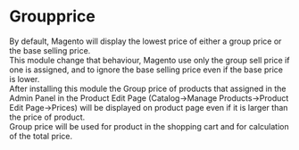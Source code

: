# Groupprice
By default, Magento will display the lowest price of either a group price or the base selling price.<br /> 
This module change that behaviour, Magento use only the group sell price if one is assigned, and to ignore the base selling price even if the base price is lower.<br />
After installing this module the Group price of products that assigned in the Admin Panel in the Product Edit Page (Catalog->Manage Products->Product Edit Page->Prices) will be displayed on product page even if it is larger than the price of product.<br /> 
Group price will be used for product in the shopping cart  and for calculation of the total price.
